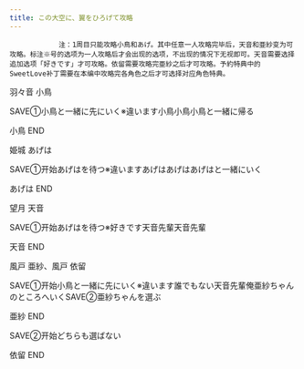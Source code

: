 ```yaml
---
title: この大空に、翼をひろげて攻略
---
```


                注：1周目只能攻略小鳥和あげ。其中任意一人攻略完毕后，天音和亜紗变为可攻略。标注※号的选项为一人攻略后才会出现的选项，不出现的情况下无视即可。天音需要选择追加选项「好きです」才可攻略。依留需要攻略完亜紗之后才可攻略。予約特典中的SweetLove补丁需要在本编中攻略完各角色之后才可选择对应角色特典。

羽々音 小鳥

SAVE①小鳥と一緒に先にいく※違います小鳥小鳥小鳥と一緒に帰る

小鳥 END

姫城 あげは

SAVE①开始あげはを待つ※違いますあげはあげはあげはと一緒にいく

あげは END

望月 天音

SAVE①开始あげはを待つ※好きです天音先輩天音先輩

天音 END

風戸 亜紗、風戸 依留

SAVE①开始小鳥と一緒に先にいく※違います誰でもない天音先輩俺亜紗ちゃんのところへいくSAVE②亜紗ちゃんを選ぶ

亜紗 END

SAVE②开始どちらも選ばない

依留 END
              
